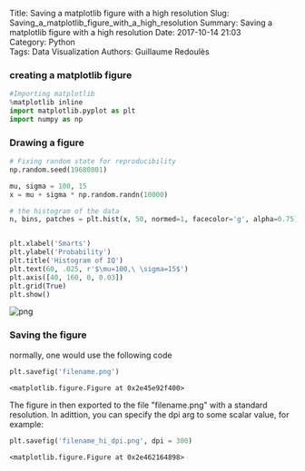 Title: Saving a matplotlib figure with a high resolution
Slug: Saving_a_matplotlib_figure_with_a_high_resolution
Summary: Saving a matplotlib figure with a high resolution
Date: 2017-10-14 21:03  
Category: Python  
Tags: Data Visualization
Authors: Guillaume Redoulès

### creating a matplotlib figure



```python
#Importing matplotlib
%matplotlib inline
import matplotlib.pyplot as plt
import numpy as np
```

### Drawing a figure



```python
# Fixing random state for reproducibility
np.random.seed(19680801)

mu, sigma = 100, 15
x = mu + sigma * np.random.randn(10000)

# the histogram of the data
n, bins, patches = plt.hist(x, 50, normed=1, facecolor='g', alpha=0.75)


plt.xlabel('Smarts')
plt.ylabel('Probability')
plt.title('Histogram of IQ')
plt.text(60, .025, r'$\mu=100,\ \sigma=15$')
plt.axis([40, 160, 0, 0.03])
plt.grid(True)
plt.show()
```


![png]({filename}/images/Saving_a_matplotlib_figure_with_a_high_resolution/output_4_0.png)


### Saving the figure

normally, one would use the following code


```python
plt.savefig('filename.png')
```


    <matplotlib.figure.Figure at 0x2e45e92f400>


The figure in then exported to the file "filename.png" with a standard resolution. In adittion, you can specify the dpi arg to some scalar value, for example:


```python
plt.savefig('filename_hi_dpi.png', dpi = 300)
```


    <matplotlib.figure.Figure at 0x2e462164898>

